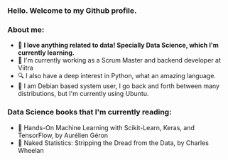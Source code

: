 
<!--
**vgs2/vgs2** is a ✨ _special_ ✨ repository because its `README.md` (this file) appears on your GitHub profile.

Here are some ideas to get you started:

- 🔭 I’m currently working on ...
- 🌱 I’m currently learning ...
- 👯 I’m looking to collaborate on ...
- 🤔 I’m looking for help with ...
- 💬 Ask me about ...
- 📫 How to reach me: ...
- 😄 Pronouns: ...
- ⚡ Fun fact: ...
-->
### Hello. Welcome to my Github profile.

### About me:
- 🌱 **I love anything related to data! Specially Data Science, which I'm currently learning.**
- 👷‍ I'm currently working as a Scrum Master and backend developer at Viitra
- 🔍 I also have a deep interest in Python, what an amazing language.
- 📂 I am Debian based system user, I go back and forth between many distributions, but I'm currently using Ubuntu.

### Data Science books that I'm currently reading:
- 📖 Hands-On Machine Learning with Scikit-Learn, Keras, and TensorFlow, by Aurélien Géron
- 📖 Naked Statistics: Stripping the Dread from the Data, by Charles Wheelan 

